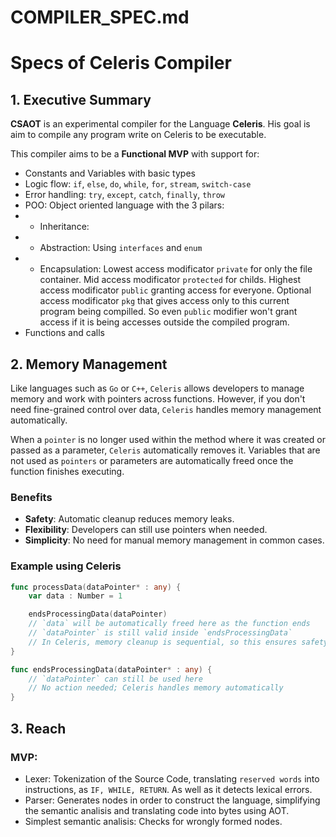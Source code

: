 # COMPILER_SPEC.md
# Specs of Celeris Compiler

## 1. Executive Summary
**CSAOT** is an experimental compiler for the Language **Celeris**.
His goal is aim to compile any program write on Celeris to be executable.

This compiler aims to be a **Functional MVP** with support for:
- Constants and Variables with basic types
- Logic flow: `if`, `else`, `do`, `while`, `for`, `stream`, `switch-case`
- Error handling: `try`, `except`, `catch`, `finally`, `throw`
- POO: Object oriented language with the 3 pilars:
- - Inheritance: 
- - Abstraction: Using `interfaces` and `enum` 
- - Encapsulation: 
        Lowest access modificator `private` for only the file container. 
        Mid access modificator `protected` for childs. 
        Highest access modificator `public` granting access for everyone.
        Optional access modificator `pkg` that gives access only to this current program being compilled. So even `public` modifier won't grant access if it is being accesses outside the compiled program.
- Functions and calls

## 2. Memory Management 
Like languages such as `Go` or `C++`, `Celeris` allows developers to manage memory and work with pointers across functions. However, if you don't need fine-grained control over data, `Celeris` handles memory management automatically.

When a `pointer` is no longer used within the method where it was created or passed as a parameter, `Celeris` automatically removes it. Variables that are not used as `pointers` or parameters are automatically freed once the function finishes executing.

### Benefits
- **Safety**: Automatic cleanup reduces memory leaks.
- **Flexibility**: Developers can still use pointers when needed.
- **Simplicity**: No need for manual memory management in common cases.

### Example using Celeris
```go
func processData(dataPointer* : any) {
    var data : Number = 1

    endsProcessingData(dataPointer)
    // `data` will be automatically freed here as the function ends
    // `dataPointer` is still valid inside `endsProcessingData`
    // In Celeris, memory cleanup is sequential, so this ensures safety and predictability
}

func endsProcessingData(dataPointer* : any) {
    // `dataPointer` can still be used here
    // No action needed; Celeris handles memory automatically
}
```

## 3. Reach
### MVP:
- Lexer: Tokenization of the Source Code, translating `reserved words` into instructions, as `IF, WHILE, RETURN`. As well as it detects lexical errors.
- Parser: Generates nodes in order to construct the language, simplifying the semantic analisis and translating code into bytes using AOT.
- Simplest semantic analisis: Checks for wrongly formed nodes.
